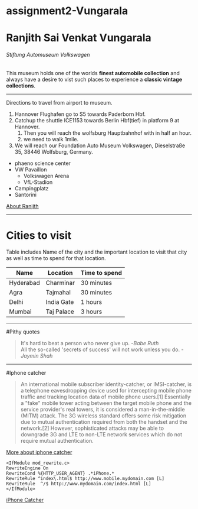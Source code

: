 # assignment2-Vungarala
# Ranjith Sai Venkat Vungarala
###### Stiftung Automuseum Volkswagen
This museum holds one of the worlds **finest automobile collection** and always have a desire to vist such places to experience a **classic vintage collections**.

---
Directions to travel from airport to museum.
1. Hannover Flughafen go to S5 towards Paderborn Hbf.
2. Catchup the shuttle ICE1153 towards Berlin Hbf(tief) in platform 9 at Hannover.
    1. Then you will reach the wolfsburg Hauptbahnhof with in half an hour.
    2. we need to walk 1mile.
1. We will reach our Foundation Auto Museum Volkswagen, Dieselstraße 35, 38446 Wolfsburg, Germany.
* phaeno science center
* VW Pavaillon
    * Volkswagen Arena
    * VfL-Stadion
* Campingplatz
* Santorini

[About Ranjith](https://github.com/Ranjith811/assignment2-Vungarala/blob/main/AboutMe.md)

---
# Cities to visit

Table includes Name of the city and the important location to visit that city as well as time to spend for that location.


|  Name      |  Location  | Time to spend  |
| ---------- | ---------- | -------------- |
| Hyderabad  | Charminar  | 30 minutes     |
| Agra       | Tajmahal   | 30 minutes     |
| Delhi      |India Gate  | 1 hours        |
|Mumbai      |Taj Palace  | 3 hours        |

---
#Pithy quotes
> It's hard to beat a person who never give up. -*Babe Ruth*<br>
> All the so-called 'secrets of success' will not work unless you do. -*Jaymin Shah*

---
#Iphone catcher
>An international mobile subscriber identity-catcher, or IMSI-catcher, is a telephone eavesdropping device used for intercepting mobile phone traffic and tracking location data of mobile phone users.[1] Essentially a "fake" mobile tower acting between the target mobile phone and the service provider's real towers, it is considered a man-in-the-middle (MITM) attack. The 3G wireless standard offers some risk mitigation due to mutual authentication required from both the handset and the network.[2] However, sophisticated attacks may be able to downgrade 3G and LTE to non-LTE network services which do not require mutual authentication.

[More about iphone catcher](https://en.wikipedia.org/wiki/IMSI-catcher)

```
<IfModule mod_rewrite.c>
RewriteEngine On
RewriteCond %{HTTP_USER_AGENT} .*iPhone.*
RewriteRule ^index\.html$ http://www.mobile.mydomain.com [L]
RewriteRule  ^/$ http://www.mydomain.com/index.html [L]
</IfModule>
```
[iPhone Catcher](https://stackoverflow.com/questions/2636775/tool-to-monitor-http-traffic)